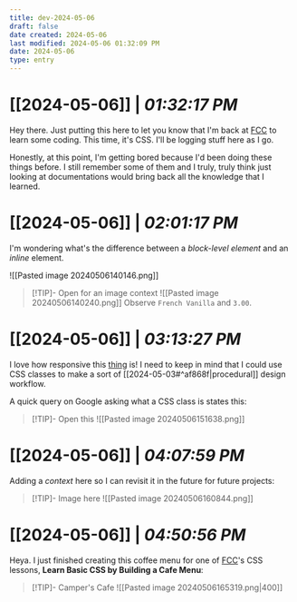 ```yaml
---
title: dev-2024-05-06
draft: false
date created: 2024-05-06
last modified: 2024-05-06 01:32:09 PM
date: 2024-05-06
type: entry
---
```


# **[[2024-05-06]]** | *01:32:17 PM*

Hey there. Just putting this here to let you know that I'm back at [FCC](https://www.freecodecamp.org/) to learn some coding. This time, it's CSS. I'll be logging stuff here as I go.

Honestly, at this point, I'm getting bored because I'd been doing these things before. I still remember some of them and I truly, truly think just looking at documentations would bring back all the knowledge that I learned.

# **[[2024-05-06]]** | *02:01:17 PM*

I'm wondering what's the difference between a *block-level element* and an *inline* element.

![[Pasted image 20240506140146.png]]

> [!TIP]- Open for an image context
> ![[Pasted image 20240506140240.png]]
> Observe `French Vanilla` and `3.00`. 

# **[[2024-05-06]]** | *03:13:27 PM*

I love how responsive this [thing](https://www.freecodecamp.org/learn/2022/responsive-web-design/learn-basic-css-by-building-a-cafe-menu/step-56) is! I need to keep in mind that I could use CSS classes to make a sort of [[2024-05-03#^af868f|procedural]] design workflow.

A quick query on Google asking what a CSS class is states this:

>[!TIP]- Open this
>![[Pasted image 20240506151638.png]]

# **[[2024-05-06]]** | *04:07:59 PM*

Adding a *context* here so I can revisit it in the future for future projects:

>[!TIP]- Image here
>![[Pasted image 20240506160844.png]]

# **[[2024-05-06]]** | *04:50:56 PM*

Heya. I just finished creating this coffee menu for one of [FCC](https://www.freecodecamp.org/news)'s CSS lessons, **Learn Basic CSS by Building a Cafe Menu**:

>[!TIP]- Camper's Cafe
>![[Pasted image 20240506165319.png|400]]



